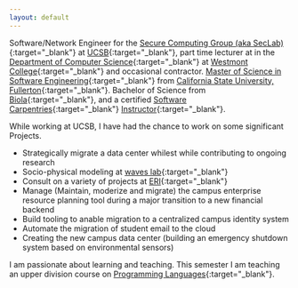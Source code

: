 ```yaml
---
layout: default
---
```

Software/Network Engineer for the [Secure Computing Group (aka SecLab)](https://seclab.cs.ucsb.edu "SecLab"){:target="_blank"} at 
[UCSB](https://www.ucsb.edu "University of California, Santa Barbara"){:target="_blank"}, part time lecturer 
at in the [Department of Computer Science](https://www.westmont.edu/computer-science){:target="_blank"} at 
[Westmont College](https://westmont.edu){:target="_blank"} and occasional contractor. 
[Master of Science in Software Engineering](http://www.fullerton.edu/ecs/mse/){:target="_blank"} from 
[California State University, Fullerton](http://www.fullerton.edu/ecs/){:target="_blank"}. Bachelor of Science from 
[Biola](https://www.biola.edu/){:target="_blank"}, and a certified 
[Software Carpentries](https://software-carpentry.org/){:target="_blank"}
[Instructor](https://carpentries.org/instructors/#noah-de){:target="_blank"}.

While working at UCSB, I have had the chance to work on some significant Projects.

 - Strategically migrate a data center whilest while contributing to ongoing research
 - Socio-physical modeling at [waves lab](http://caylor.eri.ucsb.edu/){:target="_blank"}
 - Consult on a variety of projects at [ERI](https://eri.ucsb.edu){:target="_blank"}
 - Manage (Maintain, moderize and migrate) the campus enterprise resource planning tool during a major transition to a new financial backend
 - Build tooling to anable migration to a centralized campus identity system
 - Automate the migration of student email to the cloud
 - Creating the new campus data center (building an emergency shutdown system based on environmental sensors)

  I am passionate about learning and teaching. This semester I am teaching an upper division course on [Programming Languages](https://noah-de.github.io/CS105-F21/){:target="_blank"}.

